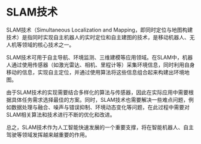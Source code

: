 # SLAM技术

SLAM技术（Simultaneous Localization and Mapping，即同时定位与地图构建技术）是指同时实现自主机器人的实时定位和自主建图的技术，是移动机器人、无人机等领域的核心技术之一。

SLAM技术可用于自主导航、环境监测、三维建模等应用领域。在SLAM中，机器人通过使用传感器（如激光雷达、相机、里程计等）采集环境信息，同时利用自身移动的信息，实现自主定位，并通过使用算法将这些信息组合起来构建出环境地图。

由于SLAM技术的实现需要结合多样化的算法与传感器，因此在实际应用中需要根据具体任务需求选择最佳的方案。同时，SLAM技术也需要解决一些难点问题，例如数据处理与融合、噪声与错误抑制、环境动态变化等问题，在此过程中需要对SLAM相关算法和技术进行不断的优化和改进。

总之，SLAM技术作为人工智能快速发展的一个重要支撑，将在智能机器人、自主驾驶等领域发挥越来越重要的作用。